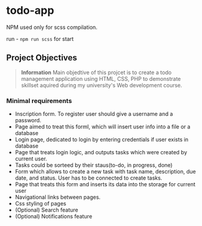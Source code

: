 # todo-app

NPM used only for scss compilation.

run - `npm run scss` for start

## Project Objectives

> **Information** Main objedtive of this projcet is to create a todo management
> application using HTML, CSS, PHP to demonstrate skillset aquired during my
> university's Web development course.

### Minimal requirements

- Inscription form. To register user should give a username and a password.
- Page aimed to treat this forml, which will insert user info into a file or a
  database
- Login page, dedicated to login by entering credentials if user exists in
  database
- Page that treats login logic, and outputs tasks which were created by current
  user.
- Tasks could be sorteed by their staus(to-do, in progress, done)
- Form which allows to create a new task with task name, description, due date,
  and status. User has to be connected to create tasks.
- Page that treats this form and inserts its data into the storage for current
  user
- Navigational links between pages.
- Css styling of pages
- (Optional) Search feature
- (Optional) Notifications feature
